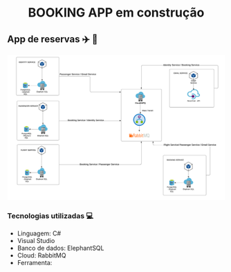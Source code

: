 
# <h1 align="center"> BOOKING APP em construção</h1>

## App de reservas :airplane: :hotel:

<img src="/images/microservices.png" alt="microservices">

### Tecnologias utilizadas :computer:

- Linguagem: C#
- Visual Studio
- Banco de dados: ElephantSQL
- Cloud: RabbitMQ
- Ferramenta: